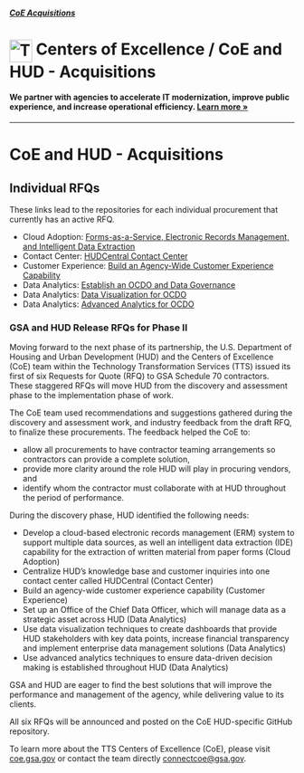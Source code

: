 ##### [CoE Acquisitions](https://github.com/GSA/coe-acquisitions)

<h1><img src="https://coe.gsa.gov/img/coe-logomark.svg" width="40px" align="top" alt="The Centers of Excellence Logo"> Centers of Excellence / CoE and HUD - Acquisitions</h1>

#### We partner with agencies to accelerate IT modernization, improve public experience, and increase operational efficiency. [Learn more »](https://coe.gsa.gov/)

---

# CoE and HUD - Acquisitions

## Individual RFQs

These links lead to the repositories for each individual procurement that currently has an active RFQ.

* Cloud Adoption: [Forms-as-a-Service, Electronic Records Management, and Intelligent Data Extraction](https://github.com/GSA/coe-hud-acq-faas-erm-ide)
* Contact Center: [HUDCentral Contact Center](https://github.com/GSA/coe-hud-acq-hudcentral)
* Customer Experience: [Build an Agency-Wide Customer Experience Capability](https://github.com/GSA/coe-hud-acq-agency-wide-cx)
* Data Analytics: [Establish an OCDO and Data Governance](https://github.com/GSA/coe-hud-acq-ocdo)
* Data Analytics: [Data Visualization for OCDO](https://github.com/GSA/coe-hud-acq-data-visualization)
* Data Analytics: [Advanced Analytics for OCDO](https://github.com/GSA/coe-hud-acq-advanced-analytics)

### GSA and HUD Release RFQs for Phase II

Moving forward to the next phase of its partnership, the U.S. Department of Housing and Urban Development (HUD) and the Centers of Excellence (CoE) team within the Technology Transformation Services (TTS) issued its first of six Requests for Quote (RFQ) to GSA Schedule 70 contractors. These staggered RFQs will move HUD from the discovery and assessment phase to the implementation phase of work.

The CoE team used recommendations and suggestions gathered during the discovery and assessment work, and industry feedback from the draft RFQ, to finalize these procurements. The feedback helped the CoE to:

* allow all procurements to have contractor teaming arrangements so contractors can provide a complete solution,
* provide more clarity around the role HUD will play in procuring vendors, and
* identify whom the contractor must collaborate with at HUD throughout the period of performance.

During the discovery phase, HUD identified the following needs: 

* Develop a cloud-based electronic records management (ERM) system to support multiple data sources, as well an intelligent data extraction (IDE) capability for the extraction of written material from paper forms (Cloud Adoption)
* Centralize HUD’s knowledge base and customer inquiries into one contact center called HUDCentral (Contact Center)
* Build an agency-wide customer experience capability (Customer Experience)
* Set up an Office of the Chief Data Officer, which will manage data as a strategic asset across HUD (Data Analytics)
* Use data visualization techniques to create dashboards that provide HUD stakeholders with key data points, increase financial transparency and implement enterprise data management solutions (Data Analytics)
* Use advanced analytics techniques to ensure data-driven decision making is established throughout HUD (Data Analytics)

GSA and HUD are eager to find the best solutions that will improve the performance and management of the agency, while delivering value to its clients.

All six RFQs will be announced and posted on the CoE HUD-specific GitHub repository.

To learn more about the TTS Centers of Excellence (CoE), please visit [coe.gsa.gov](https://coe.gsa.gov/) or contact the team directly connectcoe@gsa.gov.
